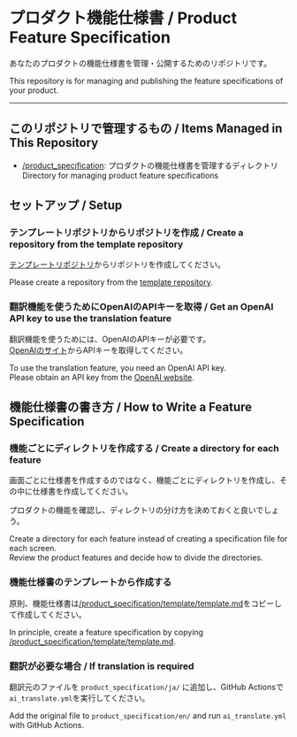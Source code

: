 # プロダクト機能仕様書 / Product Feature Specification

あなたのプロダクトの機能仕様書を管理・公開するためのリポジトリです。

This repository is for managing and publishing the feature specifications of your product.

---

## このリポジトリで管理するもの / Items Managed in This Repository
- [/product_specification](./product_specification): プロダクトの機能仕様書を管理するディレクトリ  
Directory for managing product feature specifications

## セットアップ / Setup
### テンプレートリポジトリからリポジトリを作成 / Create a repository from the template repository
[テンプレートリポジトリ](https://github.com/Dai1678/product_specification_template)からリポジトリを作成してください。

Please create a repository from the [template repository](https://github.com/Dai1678/product_specification_template).

### 翻訳機能を使うためにOpenAIのAPIキーを取得 / Get an OpenAI API key to use the translation feature
翻訳機能を使うためには、OpenAIのAPIキーが必要です。  
[OpenAIのサイト](https://platform.openai.com/api-keys)からAPIキーを取得してください。

To use the translation feature, you need an OpenAI API key.  
Please obtain an API key from the [OpenAI website](https://platform.openai.com/api-keys).

## 機能仕様書の書き方 / How to Write a Feature Specification
### 機能ごとにディレクトリを作成する / Create a directory for each feature
画面ごとに仕様書を作成するのではなく、機能ごとにディレクトリを作成し、その中に仕様書を作成してください。

プロダクトの機能を確認し、ディレクトリの分け方を決めておくと良いでしょう。

Create a directory for each feature instead of creating a specification file for each screen.  
Review the product features and decide how to divide the directories.

### 機能仕様書のテンプレートから作成する
原則、機能仕様書は[/product_specification/template/template.md](product_specification/template/template.md)をコピーして作成してください。  

In principle, create a feature specification by copying [/product_specification/template/template.md](product_specification/template/template.md).

### 翻訳が必要な場合 / If translation is required
翻訳元のファイルを `product_specification/ja/` に追加し、GitHub Actionsで`ai_translate.yml`を実行してください。

Add the original file to `product_specification/en/` and run `ai_translate.yml` with GitHub Actions.
